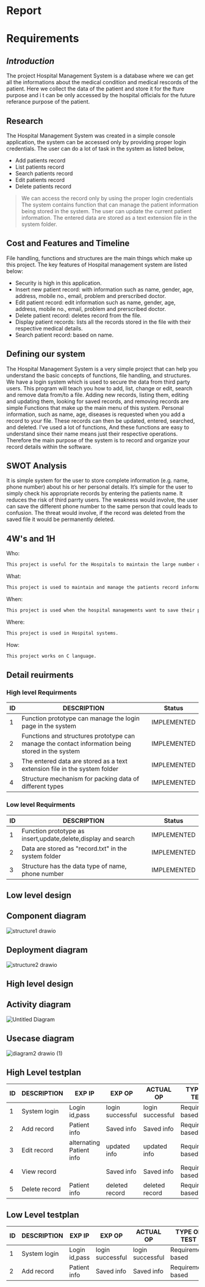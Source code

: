 # Report
# Requirements
## _Introduction_

The project Hospital Management System is a database where we can get all the informations about the medical condition and medical rescords of the patient. Here we collect the data of the patient and store it for the fture purpose and i t can be only accessed by the hospital officials for the future referance purpose of the patient.

## Research

The Hospital Management System was created in a simple console application, the system can be accessed only by providing proper login credentials. The user can do a lot of task in the system as listed below,

- Add patients record
- List patients record
- Search patients record
- Edit patients record
- Delete patients record

> We can access the record only by using the proper login credentials
> The system contains function that can manage the patient information being stored in the system.
> The user can update the current patient information.
>  The entered data are stored as a text extension file in the system folder.


## Cost and Features and Timeline

File handling, functions and structures are the main things which make up this project. The key features of Hospital management system are listed below:

- Security is high in this application.
- Insert new patient record: with information such as name, gender, age, address, mobile no., email, problem and prerscribed doctor.
- Edit patient record: edit information such as name, gender, age, address, mobile no., email, problem and prerscribed doctor.
- Delete patient record: deletes record from the file.
- Display patient records: lists all the records stored in the file with their respective medical details.
- Search patient record: based on name.

## Defining our system

The Hospital Management System is a very simple project that can help you understand the basic concepts of functions, file handling, and structures. We have a login system which is used to secure the data from third party users. This program will teach you how to add, list, change or edit, search and remove data from/to a file. Adding new records, listing them, editing and updating them, looking for saved records, and removing records are simple Functions that make up the main menu of this system. Personal information, such as name, age, diseases is requested when you add a record to your file. These records can then be updated, entered, searched, and deleted. I’ve used a lot of functions, And these functions are easy to understand since their name means just their respective operations. Therefore the main purpose of the system is to record and organize your record details within the software.

## SWOT Analysis

It is simple system for the user to store complete information (e.g. name, phone number) about his or her personal details. It’s simple for the user to simply check his appropriate  records by entering the patients name. It reduces the risk of third parrty users. The weakness would involve, the user can save the different phone number to the same person that could leads to confusion. The threat would involve, if the record was deleted from the saved file it would be permanently deleted. 

## 4W's and 1H

Who:
```sh
This project is useful for the Hospitals to maintain the large number of patients details.
```
What:
```sh
This project is used to maintain and manage the patients record information.
```
When:
```sh
This project is used when the hospital managements want to save their patients information.
```
Where:
```sh
This project is used in Hospital systems.
```
How:
```sh
This project works on C language.
```

## Detail reuirments
### High level Requirments

| ID | DESCRIPTION | Status |
| ------ | ------ | ------ |
| 1 | Function prototype can manage the login page in the system | IMPLEMENTED |
| 2 | Functions and structures prototype can manage the contact information being stored in the system | IMPLEMENTED |
| 3 |The entered data are stored as a text extension file in the system folder | IMPLEMENTED |
| 4 | Structure mechanism for packing data of different types | IMPLEMENTED |

### Low level Requirments

| ID | DESCRIPTION | Status |
| ------ | ------ | ------ |
| 1 |Function prototype as insert,update,delete,display and search| IMPLEMENTED |
| 2 | Data are stored as "record.txt" in the system folder | IMPLEMENTED |
| 3 | Structure has the data type of name, phone number | IMPLEMENTED |


## Low level design

## Component diagram
![structure1 drawio](https://user-images.githubusercontent.com/94218817/143212421-09296556-2780-43c1-933a-6e25e0245f15.png)

## Deployment diagram
![structure2 drawio](https://user-images.githubusercontent.com/94218817/143212366-4d683ff5-2738-4d0f-9ba1-61e5aee83bc8.png)

## High level design

## Activity diagram
![Untitled Diagram](https://user-images.githubusercontent.com/94218817/143048890-2b2e9eda-749d-400b-877d-d9cb615164c8.jpg)

## Usecase diagram
![diagram2 drawio (1)](https://user-images.githubusercontent.com/94218817/143207844-3f5719b3-338e-4f8d-a6e4-26cc3c6308d5.png)

## High Level testplan

| ID | DESCRIPTION | EXP IP |EXP OP | ACTUAL OP| TYPE OF TEST |
| -- | ----------- | ------ |------ | -------- | ------------ |
|  1 | System login| Login id,pass | login successful |login successful|Requirement based|
|  2 | Add record |Patient info | Saved info |Saved info|Requirement based|
|  3 | Edit record |alternating Patient info | updated info |updated info|Requirement based|
|  4 | View record | | Saved info |Saved info|Requirement based|
|  5 | Delete record |Patient info | deleted record |deleted record|Requirement based|



## Low Level testplan

| ID | DESCRIPTION | EXP IP |EXP OP | ACTUAL OP| TYPE OF TEST |
| -- | ----------- | ------ |------ | -------- | ------------ |
|  1 | System login| Login id,pass | login successful |login successful|Requirement based|
|  2 | Add record |Patient info | Saved info |Saved info|Requirement based|


